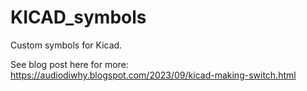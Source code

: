 # KICAD_symbols
Custom symbols for Kicad.

See blog post here for more: https://audiodiwhy.blogspot.com/2023/09/kicad-making-switch.html
